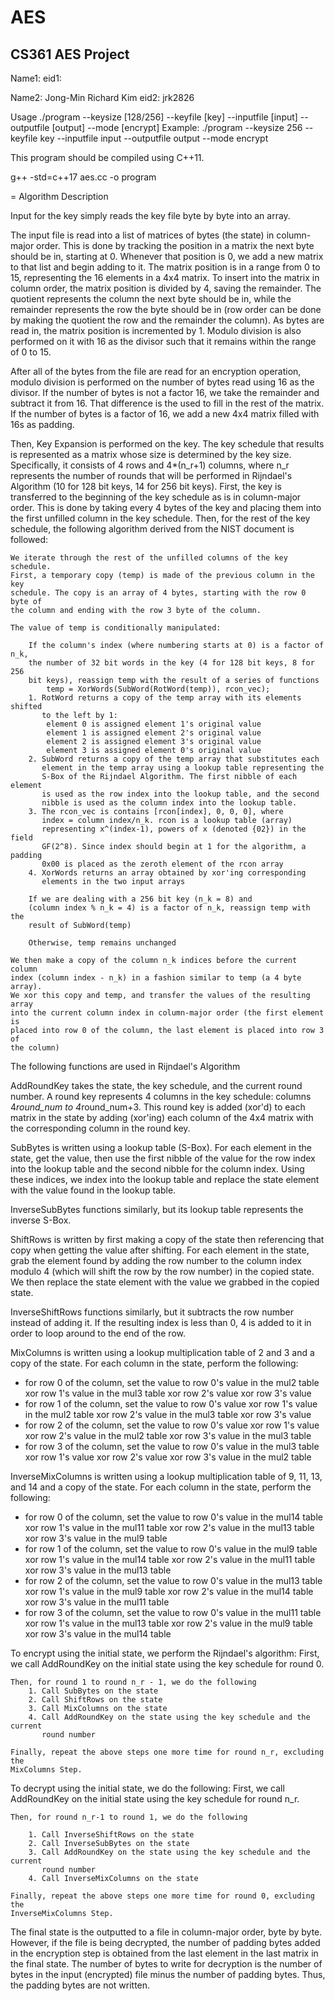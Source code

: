 # AES
## CS361 AES Project

Name1:
 eid1:

Name2: Jong-Min Richard Kim
 eid2: jrk2826


Usage
./program --keysize [128/256] --keyfile [key] --inputfile [input] --outputfile [output] --mode [encrypt]
Example:
./program --keysize 256 --keyfile key --inputfile input --outputfile output --mode encrypt

This program should be compiled using C++11.

g++ -std=c++17 aes.cc -o program

= Algorithm Description

Input for the key simply reads the key file byte by byte into an array.

The input file is read into a list of matrices of bytes (the state) in 
column-major order. This is done by tracking the position in a matrix the next 
byte should be in, starting at 0. Whenever that position is 0, we add a new 
matrix to that list and begin adding to it. The matrix position is in a range 
from 0 to 15, representing the 16 elements in a 4x4 matrix. To insert into the 
matrix in column order, the matrix position is divided by 4, saving the 
remainder. The quotient represents the column the next byte should be in, 
while the remainder represents the row the byte should be in (row order can be 
done by making the quotient the row and the remainder the column). As bytes are 
read in, the matrix position is incremented by 1. Modulo division is also 
performed on it with 16 as the divisor such that it remains within the range of 
0 to 15.

After all of the bytes from the file are read for an encryption operation, 
modulo division is performed on the number of bytes read using 16 as the 
divisor. If the number of bytes is not a factor 16, we take the remainder and 
subtract it from 16. That difference is the used to fill in the rest of the 
matrix. If the number of bytes is a factor of 16, we add a new 4x4 matrix 
filled with 16s as padding.

Then, Key Expansion is performed on the key. The key schedule that results is 
represented as a matrix whose size is determined by the key size. Specifically, 
it consists of 4 rows and 4*(n_r+1) columns, where n_r represents the number of 
rounds that will be performed in Rijndael's Algorithm (10 for 128 bit keys, 14 
for 256 bit keys). First, the key is transferred to the beginning of the key 
schedule as is in column-major order. This is done by taking every 4 bytes of 
the key and placing them into the first unfilled column in the key schedule. 
Then, for the rest of the key schedule, the following algorithm derived from 
the NIST document is followed:

	We iterate through the rest of the unfilled columns of the key schedule. 
	First, a temporary copy (temp) is made of the previous column in the key 
	schedule. The copy is an array of 4 bytes, starting with the row 0 byte of 
	the column and ending with the row 3 byte of the column. 

	The value of temp is conditionally manipulated:

		If the column's index (where numbering starts at 0)	is a factor of n_k, 
		the number of 32 bit words in the key (4 for 128 bit keys, 8 for 256 
		bit keys), reassign temp with the result of a series of functions
			temp = XorWords(SubWord(RotWord(temp)), rcon_vec);
		1. RotWord returns a copy of the temp array with its elements shifted 
		   to the left by 1:
			element 0 is assigned element 1's original value
			element 1 is assigned element 2's original value
			element 2 is assigned element 3's original value
			element 3 is assigned element 0's original value
		2. SubWord returns a copy of the temp array that substitutes each 
		   element in the temp array using a lookup table representing the 
		   S-Box of the Rijndael Algorithm. The first nibble of each element 
		   is used as the row index into the lookup table, and the second 
		   nibble is used as the column index into the lookup table.
		3. The rcon_vec is contains [rcon[index], 0, 0, 0], where 
		   index = column index/n_k. rcon is a lookup table (array)
		   representing x^(index-1), powers of x (denoted {02}) in the field 
		   GF(2^8). Since index should begin at 1 for the algorithm, a padding 
		   0x00 is placed as the zeroth element of the rcon array
		4. XorWords returns an array obtained by xor'ing corresponding 
		   elements in the two input arrays

		If we are dealing with a 256 bit key (n_k = 8) and 
		(column index % n_k = 4) is a factor of n_k, reassign temp with the 
		result of SubWord(temp)

		Otherwise, temp remains unchanged

	We then make a copy of the column n_k indices before the current column 
	index (column index - n_k) in a fashion similar to temp (a 4 byte array). 
	We xor this copy and temp, and transfer the values of the resulting array 
    into the current column index in column-major order (the first element is 
    placed into row 0 of the column, the last element is placed into row 3 of 
    the	column) 

The following functions are used in Rijndael's Algorithm

AddRoundKey takes the state, the key schedule, and the current round number. 
A round key represents 4 columns in the key schedule: columns 4*round_num to
4*round_num+3. This round key is added (xor'd) to each matrix in the state
by adding (xor'ing) each column of the 4x4 matrix with the corresponding 
column in the round key.

SubBytes is written using a lookup table (S-Box). For each element in the 
state, get the value, then use the first nibble of the value for the row index 
into the lookup table and the second nibble for the column index. Using these
indices, we index into the lookup table and replace the state element with the
value found in the lookup table.

InverseSubBytes functions similarly, but its lookup table represents the
inverse S-Box.

ShiftRows is written by first making a copy of the state then referencing that
copy when getting the value after shifting. For each element in the state, grab
the element found by adding the row number to the column index modulo 4 (which
will shift the row by the row number) in the copied state. We then replace the
state element with the value we grabbed in the copied state.

InverseShiftRows functions similarly, but it subtracts the row number instead 
of adding it. If the resulting index is less than 0, 4 is added to it in order
to loop around to the end of the row.

MixColumns is written using a lookup multiplication table of 2 and 3 and a copy
of the state. For each column in the state, perform the following:
- for row 0 of the column, set the value to row 0's value in the mul2 table xor
row 1's value in the mul3 table xor row 2's value xor row 3's value
- for row 1 of the column, set the value to row 0's value xor row 1's value in
the mul2 table xor row 2's value in the mul3 table xor row 3's value
- for row 2 of the column, set the value to row 0's value xor row 1's value xor
row 2's value in the mul2 table xor row 3's value in the mul3 table
- for row 3 of the column, set the value to row 0's value in the mul3 table xor
row 1's value xor row 2's value xor row 3's value in the mul2 table

InverseMixColumns is written using a lookup multiplication table of 9, 11, 13,
and 14 and a copy of the state. For each column in the state, perform the
following:
- for row 0 of the column, set the value to row 0's value in the mul14 table xor
row 1's value in the mul11 table xor row 2's value in the mul13 table xor row
3's value in the mul9 table
- for row 1 of the column, set the value to row 0's value in the mul9 table xor
row 1's value in the mul14 table xor row 2's value in the mul11 table xor row
3's value in the mul13 table
- for row 2 of the column, set the value to row 0's value in the mul13 table xor
row 1's value in the mul9 table xor row 2's value in the mul14 table xor row 3's
value in the mul11 table
- for row 3 of the column, set the value to row 0's value in the mul11 table xor
row 1's value in the mul13 table xor row 2's value in the mul9 table xor row 3's
value in the mul14 table

To encrypt using the initial state, we perform the Rijndael's algorithm:
	First, we call AddRoundKey on the initial state using the key schedule for
	round 0.

	Then, for round 1 to round n_r - 1, we do the following
		1. Call SubBytes on the state
		2. Call ShiftRows on the state
		3. Call MixColumns on the state
		4. Call AddRoundKey on the state using the key schedule and the current 
		   round number

	Finally, repeat the above steps one more time for round n_r, excluding the
	MixColumns Step.

To decrypt using the initial state, we do the following:
	First, we call AddRoundKey on the initial state using the key schedule for 
	round n_r.

	Then, for round n_r-1 to round 1, we do the following
		
		1. Call InverseShiftRows on the state
		2. Call InverseSubBytes on the state
		3. Call AddRoundKey on the state using the key schedule and the current 
		   round number
		4. Call InverseMixColumns on the state

	Finally, repeat the above steps one more time for round 0, excluding the
	InverseMixColumns Step.


The final state is the outputted to a file in column-major order, byte by byte. 
However, if the file is being decrypted, the number of padding bytes added in 
the encryption step is obtained from the last element in the last matrix in the 
final state. The number of bytes to write for decryption is the number of bytes 
in the input (encrypted) file minus the number of padding bytes. Thus, the 
padding bytes are not written.